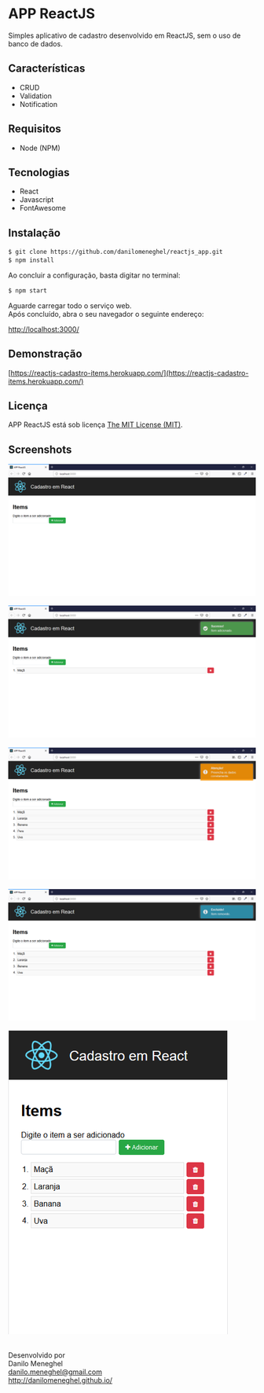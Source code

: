 # APP ReactJS

Simples aplicativo de cadastro desenvolvido em ReactJS, sem o uso de banco de dados.

## Características
- CRUD
- Validation
- Notification

## Requisitos
- Node (NPM)

## Tecnologias
- React
- Javascript
- FontAwesome

## Instalação

```sh
$ git clone https://github.com/danilomeneghel/reactjs_app.git
$ npm install
```

Ao concluir a configuração, basta digitar no terminal:

```sh
$ npm start
```

Aguarde carregar todo o serviço web. <br>
Após concluído, abra o seu navegador o seguinte endereço: <br>

[http://localhost:3000/](http://localhost:3000/) 

## Demonstração

[https://reactjs-cadastro-items.herokuapp.com/](https://reactjs-cadastro-items.herokuapp.com/)

## Licença

APP ReactJS está sob licença <a href="LICENSE">The MIT License (MIT)</a>.

## Screenshots

![Screenshots](screenshots/screenshot01.png)<br><br>
![Screenshots](screenshots/screenshot02.png)<br><br>
![Screenshots](screenshots/screenshot03.png)<br><br>
![Screenshots](screenshots/screenshot04.png)<br><br>
![Screenshots](screenshots/screenshot05.png)<br><br>


Desenvolvido por<br>
Danilo Meneghel<br>
danilo.meneghel@gmail.com<br>
http://danilomeneghel.github.io/<br>
